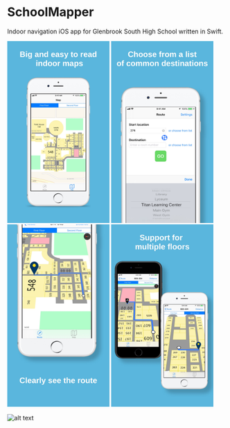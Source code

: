 # SchoolMapper
Indoor navigation iOS app for Glenbrook South High School written in Swift.

 <div>
    <div style="display: inline-block">
        <img src="/App Store Screenshots/Previews/0.jpg" alt="drawing" width="235.98" height="419.52"/>
    </div>
	<div style="display: inline-block">
        <img src="/App Store Screenshots/Previews/1.jpg" alt="drawing" width="235.98" height="419.52"/>
    </div>
	<div style="display: inline-block">
    	<img src="/App Store Screenshots/Previews/2.jpg" alt="drawing" width="235.98" height="419.52"/>
    </div>
	<div style="display: inline-block">
    	<img src="/App Store Screenshots/Previews/3.jpg" alt="drawing" width="235.98" height="419.52"/>
    </div>
</div>


![alt text](https://i.imgur.com/DwBFnP4.png "")

